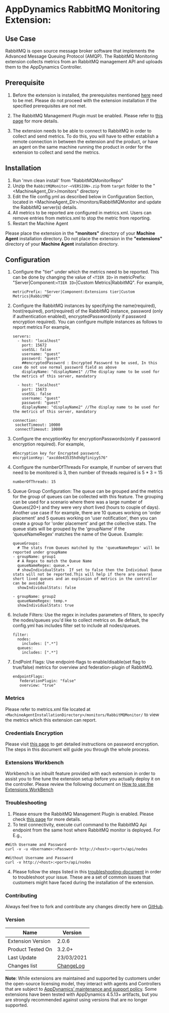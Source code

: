 #
# AppDynamics RabbitMQ Monitoring Extension:

## Use Case

RabbitMQ is open source message broker software that implements the Advanced Message Queuing Protocol (AMQP).
The RabbitMQ Monitoring extension collects metrics from an RabbitMQ management API and uploads them to the AppDynamics Controller.

## Prerequisite

1. Before the extension is installed, the prerequisites mentioned [here](https://community.appdynamics.com/t5/Knowledge-Base/Extensions-Prerequisites-Guide/ta-p/35213) need to be met. Please do not proceed with the extension installation if the specified prerequisites are not met.

2. The RabbitMQ Management Plugin must be enabled. Please refer to  [this page](http://www.rabbitmq.com/management.html) for more details.

3. The extension needs to be able to connect to RabbitMQ in order to collect and send metrics. To do this, you will have to either establish a remote connection in between the extension and the product, or have an agent on the same machine running the product in order for the extension to collect and send the metrics.

## Installation

1. Run 'mvn clean install' from "RabbitMQMonitorRepo"
2. Unzip the `RabbitMQMonitor-<VERSION>.zip` from `target` folder to the "<MachineAgent_Dir>/monitors" directory
3. Edit the file config.yml as described below in Configuration Section, located in    <MachineAgent_Dir>/monitors/RabbitMQMonitor and update the RabbitMQ server(s) details.
4. All metrics to be reported are configured in metrics.xml. Users can remove entries from metrics.xml to stop the metric from reporting.
5. Restart the Machine Agent

Please place the extension in the **"monitors"** directory of your **Machine Agent** installation directory. Do not place the extension in the **"extensions"** directory of your **Machine Agent** installation directory.

## Configuration

  1. Configure the "tier" under which the metrics need to be reported. This can be done by changing the value of `<TIER ID>` in
     metricPrefix: "Server|Component:`<TIER ID>`|Custom Metrics|RabbitMQ".
     For example,
     ```
     metricPrefix: "Server|Component:Extensions tier|Custom Metrics|RabbitMQ"
     ```
  2. Configure the RabbitMQ instances by specifying the name(required), host(required), port(required) of the RabbitMQ instance, password (only if authentication enabled),
     encryptedPassword(only if password encryption required). You can configure multiple instances as follows to report metrics
     For example,
     ```
     servers:
       - host: "localhost"
         port: 15672
         useSSL: false
         username: "guest"
         password: "guest"
         ##encryptedPassword : Encrypted Password to be used, In this case do not use normal password field as above
         displayName: "displayName1" //The display name to be used for the metrics of this server, mandatory

       - host: "localhost"
         port: 15673
         useSSL: false
         username: "guest"
         password: "guest"
         displayName: "displayName2" //The display name to be used for the metrics of this server, mandatory

     connection:
      socketTimeout: 10000
      connectTimeout: 10000
     ```
  3. Configure the encyptionKey for encryptionPasswords(only if password encryption required).
     For example,
     ```
     #Encryption key for Encrypted password.
     encryptionKey: "axcdde43535hdhdgfiniyy576"
     ```
  4. Configure the numberOfThreads
     For example,
     If number of servers that need to be monitored is 3, then number of threads required is 5 * 3 = 15
     ```
     numberOfThreads: 15
     ```
  5. Queue Group Configuration: The queue can be grouped and the metrics for the group of queues can be collected with this feature.
      The grouping can be used for a scenario where there was a large number of Queues(20+) and they were very short lived (hours to couple
      of days). Another use case if for example, there are 10 queues working on 'order placement' and 5 queues working on
      'user notification', then you can create a group for 'order placement' and get the collective stats.
      The queue stats will be grouped by the 'groupName' if the 'queueNameRegex' matches the name of the Queue.
      Example:
      ```
      queueGroups:
        # The stats from Queues matched by the 'queueNameRegex' will be reported under groupName
      - groupName: group1
        # A Regex to match the Queue Name
        queueNameRegex: queue.+
        # showIndividualStats  If set to false then the Individual Queue stats will not be reported.This will help if there are several short lived queues and an explosion of metrics in the controller can be avoided
        showIndividualStats: false

      - groupName: group2
        queueNameRegex: temp.+
        showIndividualStats: true
        ```
  6. Include Filters:  Use the regex in includes parameters of filters, to specify the nodes/queues you'd like to collect metrics on.
     Be default, the config.yml has includes filter set to include all nodes/queues.
     ```
     filter:
       nodes:
         includes: [".*"]
       queues:
         includes: [".*"]
     ```
  7. EndPoint Flags:  Use endpoint-flags to enable/disable(set flag to true/false) metrics for overview and federation-plugin of RabbitMQ.
     ```
     endpointFlags:
        federationPlugin: "false"
        overview: "true"
     ```

### Metrics

Please refer to metrics.xml file located at `<MachineAgentInstallationDirectory>/monitors/RabbitMQMonitor/` to view the metrics which this extension can report.

### Credentials Encryption

Please visit [this page](https://community.appdynamics.com/t5/Knowledge-Base/How-to-use-Password-Encryption-with-Extensions/ta-p/29397) to get detailed instructions on password encryption. The steps in this document will guide you through the whole process.

### Extensions Workbench
Workbench is an inbuilt feature provided with each extension in order to assist you to fine tune the extension setup before you actually deploy it on the controller. Please review the following document on [How to use the Extensions WorkBench](https://community.appdynamics.com/t5/Knowledge-Base/How-to-use-the-Extensions-WorkBench/ta-p/30130)

### Troubleshooting
1. Please ensure the RabbitMQ Management Plugin is enabled. Please check [this page](http://www.rabbitmq.com/management.html) for more details.
2. To test connectivity, execute curl command to the RabbitMQ Api endpoint from the same host where RabbitMQ monitor is deployed.
For E.g.,
```
#With Username and Password
curl -v -u <Username>:<Password> http://<host>:<port>/api/nodes

#Without Username and Password
curl -v http://<host>:<port>/api/nodes
```
4. Please follow the steps listed in this [troubleshooting-document](https://community.appdynamics.com/t5/Knowledge-Base/How-to-troubleshoot-missing-custom-metrics-or-extensions-metrics/ta-p/28695) in order to troubleshoot your issue. These are a set of common issues that customers might have faced during the installation of the extension.

### Contributing

Always feel free to fork and contribute any changes directly here on [GitHub](https://github.com/Appdynamics/rabbitmq-monitoring-extension/).

### Version
|          Name            |  Version   |
|--------------------------|------------|
|Extension Version         |2.0.6       |
|Product Tested On         |3.2.0+      |
|Last Update               |23/03/2021 |
|Changes list              |[ChangeLog](https://github.com/Appdynamics/rabbitmq-monitoring-extension/blob/master/CHANGELOG.md)|

**Note**: While extensions are maintained and supported by customers under the open-source licensing model, they interact with agents and Controllers that are subject to [AppDynamics’ maintenance and support policy](https://docs.appdynamics.com/latest/en/product-and-release-announcements/maintenance-support-for-software-versions). Some extensions have been tested with AppDynamics 4.5.13+ artifacts, but you are strongly recommended against using versions that are no longer supported.
